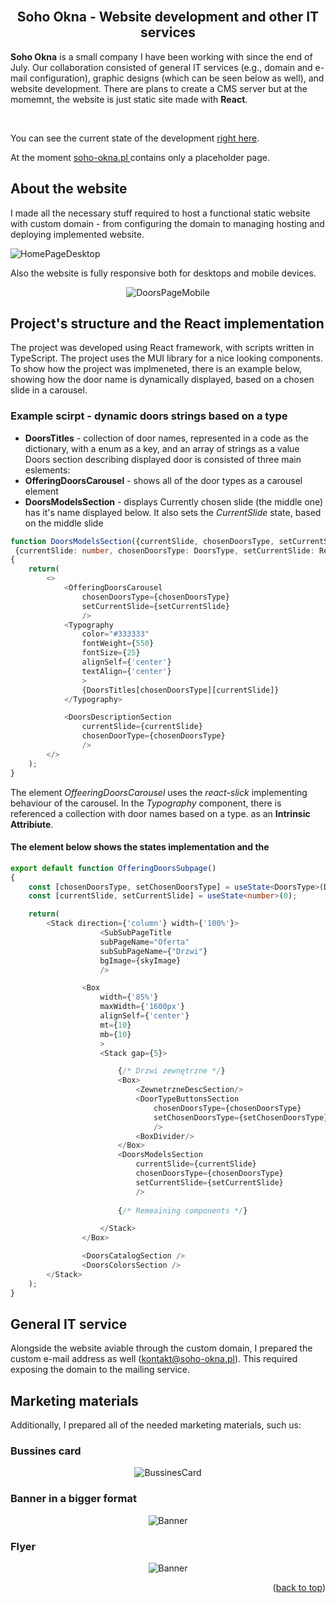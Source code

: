 <div><br/>

  <p align="center">
    <h2 align="center">Soho Okna - Website development and other IT services</h2>
    
</div>

**Soho Okna** is a small company I have been working with since the end of July. Our collaboration consisted of general IT services (e.g., domain and e-mail configuration), graphic designs (which can be seen below as well), and website development. There are plans to create a CMS server but at the momemnt, the website is just static site made with **React**.

<br>

You can see the current state of the development <a href="https://sohooknatesting.onrender.com">right here</a>.

At the moment <a href="https://soho-okna.pl">soho-okna.pl </a> contains only a placeholder page.

## About the website

I made all the necessary stuff required to host a functional static website with custom domain - from configuring the domain to managing hosting and deploying implemented website.

![HomePageDesktop]

Also the website is fully responsive both for desktops and mobile devices.


<p align="center">
    <img src="Images/SohoOknaDoorsMobile.png" alt="DoorsPageMobile">
</p>

## Project's structure and the React implementation

The project was developed using React framework, with scripts written in TypeScript. The project uses the MUI library for a nice looking components. To show how the project was implmeneted, there is an example below, showing how the door name is dynamically displayed, based on a chosen slide in a carousel. 

### Example scirpt - dynamic doors strings based on a type

- **DoorsTitles** - collection of door names, represented in a code as the dictionary, with a enum as a key, and an array of strings as a value
Doors section describing displayed door is consisted of three main eslements:
- **OfferingDoorsCarousel** - shows all of the door types as a carousel element
- **DoorsModelsSection** - displays Currently chosen slide (the middle one) has it's name displayed below. It also sets the _CurrentSlide_ state, based on the middle slide

``` ts
function DoorsModelsSection({currentSlide, chosenDoorsType, setCurrentSlide}:
 {currentSlide: number, chosenDoorsType: DoorsType, setCurrentSlide: React.Dispatch<React.SetStateAction<number>>}) 
{
    return(
        <>
            <OfferingDoorsCarousel 
                chosenDoorsType={chosenDoorsType} 
                setCurrentSlide={setCurrentSlide}
                />
            <Typography 
                color="#333333" 
                fontWeight={550} 
                fontSize={25} 
                alignSelf={'center'} 
                textAlign={'center'}
                >
                {DoorsTitles[chosenDoorsType][currentSlide]}
            </Typography>

            <DoorsDescriptionSection 
                currentSlide={currentSlide} 
                chosenDoorType={chosenDoorsType} 
                />
        </>
    );
}
```
The element _OffeeringDoorsCarousel_ uses the _react-slick_ implementing behaviour of the carousel. In the _Typography_ component, there is referenced a collection with door names based on a type. as an **Intrinsic Attribiute**.


#### The element below shows the states implementation and the 
``` ts
export default function OfferingDoorsSubpage()
{
    const [chosenDoorsType, setChosenDoorsType] = useState<DoorsType>(DoorsType.PVC);
    const [currentSlide, setCurrentSlide] = useState<number>(0);

    return(
        <Stack direction={'column'} width={'100%'}>
                    <SubSubPageTitle 
                    subPageName="Oferta" 
                    subSubPageName={"Drzwi"} 
                    bgImage={skyImage}
                    />

                <Box 
                    width={'85%'} 
                    maxWidth={'1600px'} 
                    alignSelf={'center'} 
                    mt={10} 
                    mb={10}
                    >
                    <Stack gap={5}>

                        {/* Drzwi zewnętrzne */}
                        <Box>
                            <ZewnetrzneDescSection/>
                            <DoorTypeButtonsSection 
                                chosenDoorsType={chosenDoorsType}
                                setChosenDoorsType={setChosenDoorsType} 
                                />
                            <BoxDivider/>
                        </Box>
                        <DoorsModelsSection 
                            currentSlide={currentSlide} 
                            chosenDoorsType={chosenDoorsType} 
                            setCurrentSlide={setCurrentSlide} 
                            />
                        
                        {/* Remeaining components */}

                    </Stack>
                </Box>

                <DoorsCatalogSection />
                <DoorsColorsSection />
        </Stack>
    );
}
```

## General IT service

Alongside the website aviable through the custom domain, I prepared the custom e-mail address as well (kontakt@soho-okna.pl). This required exposing the domain to the mailing service.

## Marketing materials

Additionally, I prepared all of the needed marketing materials, such us:

### Bussines card

<p align="center">
    <img src="Images/SohoOknaBussinessCardFront.png" alt="BussinesCard">
</p>

### Banner in a bigger format

<p align="center">
    <img src="Images/SohoOknaBanner.png" alt="Banner">
</p>

### Flyer

<p align="center">
    <img src="Images/SohoOknaFlyer.png" alt="Banner">
</p>

<p align="right">(<a href="#readme-top">back to top</a>)</p>

<!-- MARKDOWN LINKS & IMAGES -->
[HomePageDesktop]: Images/SohoOknaHomePageDesktop.png
[DoorsPageMobile]: Images/SohoOknaDoorsMobile.png
